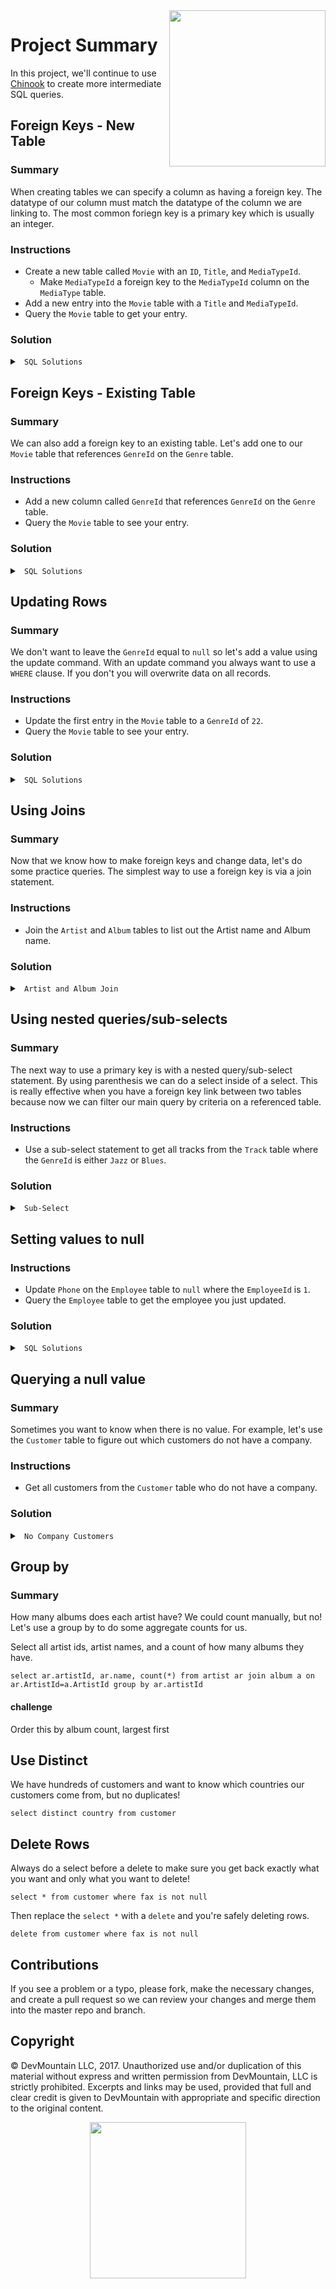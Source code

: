 <img src="https://devmounta.in/img/logowhiteblue.png" width="250" align="right">

# Project Summary

In this project, we'll continue to use <a href="http://jxs.me/chinook-web/" target="_blank">Chinook</a> to create more intermediate SQL queries.

## Foreign Keys - New Table

### Summary

When creating tables we can specify a column as having a foreign key. The datatype of our column must match the datatype of the column we are linking to. The most common foriegn key is a primary key which is usually an integer.

### Instructions 

* Create a new table called `Movie` with an `ID`, `Title`, and `MediaTypeId`.
  * Make `MediaTypeId` a foreign key to the `MediaTypeId` column on the `MediaType` table.
* Add a new entry into the `Movie` table with a `Title` and `MediaTypeId`.
* Query the `Movie` table to get your entry.

### Solution

<details>

<summary> <code> SQL Solutions </code> </summary>

<details>

<summary> <code> Create Movie Table </code> </summary>

```sql
CREATE TABLE Movie (
  ID INTEGER PRIMARY KEY,
  Title TEXT,
  MediaTypeId INTEGER, 
  FOREIGN KEY(MediaTypeId) REFERENCES MediaType(MediaTypeId)
);
```

</details>

<details>

<summary> <code> Add Movie </code> </summary>

```sql
INSERT INTO Movie ( Title, MediaTypeId ) VALUES ( "Aladdin", 3 );
```

</details>

<details>

<summary> <code> Query Movie Table </code> </summary>

```sql
SELECT * FROM Movie;
```

</details>

</details>

## Foreign Keys - Existing Table

### Summary

We can also add a foreign key to an existing table. Let's add one to our `Movie` table that references `GenreId` on the `Genre` table.

### Instructions

* Add a new column called `GenreId` that references `GenreId` on the `Genre` table.
* Query the `Movie` table to see your entry.

### Solution

<details>

<summary> <code> SQL Solutions </code> </summary>

<details>

<summary> <code> Add Foreign Key </code> </summary>

```sql
ALTER TABLE Movie ADD COLUMN GenreId INTEGER REFERENCES Genre(GenreId);
```

</details>

<details>

<summary> <code> Query Movie Table </code> </summary>

```sql
SELECT * FROM Movie;
```

</details>

</details>

## Updating Rows

### Summary

We don't want to leave the `GenreId` equal to `null` so let's add a value using the update command. With an update command you always want to use a `WHERE` clause. If you don't you will overwrite data on all records.

### Instructions

* Update the first entry in the `Movie` table to a `GenreId` of `22`.
* Query the `Movie` table to see your entry.

### Solution

<details>

<summary> <code> SQL Solutions </code> </summary>

<details>

<summary> <code> Updating First Entry </code> </summary>

```sql
UPDATE Movie SET GenreId=22 WHERE id=1;
```

</details>

<details>

<summary> <code> Query Movie Table </code> </summary>

```sql
SELECT * FROM Movie;
```

</details>

</details>

## Using Joins

### Summary

Now that we know how to make foreign keys and change data, let's do some practice queries. The simplest way to use a foreign key is via a join statement. 

### Instructions

* Join the `Artist` and `Album` tables to list out the Artist name and Album name.

### Solution

<details>

<summary> <code> Artist and Album Join </code> </summary>

```sql
SELECT a.title, ar.Name 
FROM Album a 
JOIN Artist ar ON a.ArtistId = ar.ArtistId;
```

</details>

## Using nested queries/sub-selects

### Summary

The next way to use a primary key is with a nested query/sub-select statement. By using parenthesis we can do a select inside of a select. This is really effective when you have a foreign key link between two tables because now we can filter our main query by criteria on a referenced table.

### Instructions

* Use a sub-select statement to get all tracks from the `Track` table where the `GenreId` is either `Jazz` or `Blues`.

### Solution

<details>

<summary> <code> Sub-Select </code> </summary>

```sql
SELECT * FROM Track 
WHERE GenreId IN ( SELECT GenreId FROM Genre WHERE Name = 'Jazz' OR Name = 'Blues' );
```

</details>

## Setting values to null

### Instructions

* Update `Phone` on the `Employee` table to `null` where the `EmployeeId` is `1`.
* Query the `Employee` table to get the employee you just updated.

### Solution

<details>

<summary> <code> SQL Solutions </code> </summary>

<details>

<summary> <code> Setting to null </code> </summary>

```sql
UPDATE Employee SET Phone = null WHERE EmployeeId = 1;
```

</details>

<details>

<summary> <code> Query the Employee Table </code> </summary>

```sql
SELECT * FROM Employee WHERE EmployeeId = 1;
```

</details>

</details>

## Querying a null value

### Summary

Sometimes you want to know when there is no value. For example, let's use the `Customer` table to figure out which customers do not have a company.

### Instructions

* Get all customers from the `Customer` table who do not have a company.

### Solution

<details>

<summary> <code> No Company Customers </code> </summary>

```sql
SELECT * from Customer WHERE Company IS null;
```

</details>

## Group by

### Summary

How many albums does each artist have?  We could count manually, but no!  Let's use a group by to do some aggregate counts for us.

Select all artist ids, artist names, and a count of how many albums they have.

```
select ar.artistId, ar.name, count(*) from artist ar join album a on ar.ArtistId=a.ArtistId group by ar.artistId
```

#### challenge
Order this by album count, largest first

## Use Distinct

We have hundreds of customers and want to know which countries our customers come from, but no duplicates!

```
select distinct country from customer
```

## Delete Rows

Always do a select before a delete to make sure you get back exactly what you want and only what you want to delete!

```
select * from customer where fax is not null
```

Then replace the `select *` with a `delete` and you're safely deleting rows.

```
delete from customer where fax is not null
```

## Contributions

If you see a problem or a typo, please fork, make the necessary changes, and create a pull request so we can review your changes and merge them into the master repo and branch.

## Copyright

© DevMountain LLC, 2017. Unauthorized use and/or duplication of this material without express and written permission from DevMountain, LLC is strictly prohibited. Excerpts and links may be used, provided that full and clear credit is given to DevMountain with appropriate and specific direction to the original content.

<p align="center">
<img src="https://devmounta.in/img/logowhiteblue.png" width="250">
</p>
